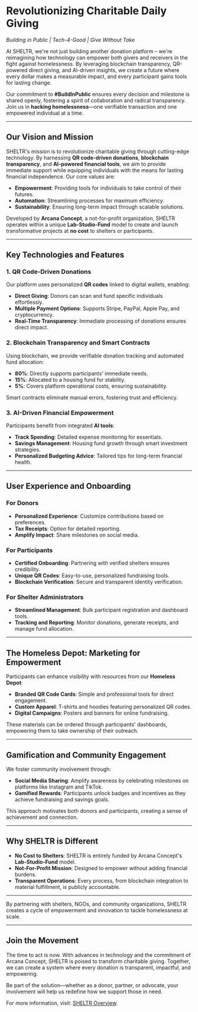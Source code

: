 # Revolutionizing Charitable Daily Giving

*Building in Public | Tech-4-Good | Give Without Take*

At SHELTR, we're not just building another donation platform – we're reimagining how technology can empower both givers and receivers in the fight against homelessness. By leveraging blockchain transparency, QR-powered direct giving, and AI-driven insights, we create a future where every dollar makes a measurable impact, and every participant gains tools for lasting change.

Our commitment to **#BuildInPublic** ensures every decision and milestone is shared openly, fostering a spirit of collaboration and radical transparency. Join us in **hacking homelessness**—one verifiable transaction and one empowered individual at a time.

---

## **Our Vision and Mission**

SHELTR's mission is to revolutionize charitable giving through cutting-edge technology. By harnessing **QR code-driven donations**, **blockchain transparency**, and **AI-powered financial tools**, we aim to provide immediate support while equipping individuals with the means for lasting financial independence. Our core values are:

- **Empowerment**: Providing tools for individuals to take control of their futures.
- **Automation**: Streamlining processes for maximum efficiency.
- **Sustainability**: Ensuring long-term impact through scalable solutions.

Developed by **Arcana Concept**, a not-for-profit organization, SHELTR operates within a unique **Lab-Studio-Fund** model to create and launch transformative projects at **no cost** to shelters or participants.

---

## **Key Technologies and Features**

### **1. QR Code-Driven Donations**

Our platform uses personalized **QR codes** linked to digital wallets, enabling:

- **Direct Giving**: Donors can scan and fund specific individuals effortlessly.
- **Multiple Payment Options**: Supports Stripe, PayPal, Apple Pay, and cryptocurrency.
- **Real-Time Transparency**: Immediate processing of donations ensures direct impact.

### **2. Blockchain Transparency and Smart Contracts**

Using blockchain, we provide verifiable donation tracking and automated fund allocation:

- **80%**: Directly supports participants' immediate needs.
- **15%**: Allocated to a housing fund for stability.
- **5%**: Covers platform operational costs, ensuring sustainability.

Smart contracts eliminate manual errors, fostering trust and efficiency.

### **3. AI-Driven Financial Empowerment**

Participants benefit from integrated **AI tools**:

- **Track Spending**: Detailed expense monitoring for essentials.
- **Savings Management**: Housing fund growth through smart investment strategies.
- **Personalized Budgeting Advice**: Tailored tips for long-term financial health.

---

## **User Experience and Onboarding**

### **For Donors**
- **Personalized Experience**: Customize contributions based on preferences.
- **Tax Receipts**: Option for detailed reporting.
- **Amplify Impact**: Share milestones on social media.

### **For Participants**
- **Certified Onboarding**: Partnering with verified shelters ensures credibility.
- **Unique QR Codes**: Easy-to-use, personalized fundraising tools.
- **Blockchain Verification**: Secure and transparent identity verification.

### **For Shelter Administrators**
- **Streamlined Management**: Bulk participant registration and dashboard tools.
- **Tracking and Reporting**: Monitor donations, generate receipts, and manage fund allocation.

---

## **The Homeless Depot: Marketing for Empowerment**

Participants can enhance visibility with resources from our **Homeless Depot**:

- **Branded QR Code Cards**: Simple and professional tools for direct engagement.
- **Custom Apparel**: T-shirts and hoodies featuring personalized QR codes.
- **Digital Campaigns**: Posters and banners for online fundraising.

These materials can be ordered through participants' dashboards, empowering them to take ownership of their outreach.

---

## **Gamification and Community Engagement**

We foster community involvement through:

- **Social Media Sharing**: Amplify awareness by celebrating milestones on platforms like Instagram and TikTok.
- **Gamified Rewards**: Participants unlock badges and incentives as they achieve fundraising and savings goals.

This approach motivates both donors and participants, creating a sense of achievement and connection.

---

## **Why SHELTR is Different**

- **No Cost to Shelters**: SHELTR is entirely funded by Arcana Concept's **Lab-Studio-Fund** model.
- **Not-For-Profit Mission**: Designed to empower without adding financial burdens.
- **Transparent Operations**: Every process, from blockchain integration to material fulfillment, is publicly accountable.

---

By partnering with shelters, NGOs, and community organizations, SHELTR creates a cycle of empowerment and innovation to tackle homelessness at scale.

---

## **Join the Movement**

The time to act is now. With advances in technology and the commitment of Arcana Concept, SHELTR is poised to transform charitable giving. Together, we can create a system where every donation is transparent, impactful, and empowering.

Be part of the solution—whether as a donor, partner, or advocate, your involvement will help us redefine how we support those in need.

For more information, visit: [SHELTR Overview](https://www.arcanaconcept.com/concepts/sheltr).